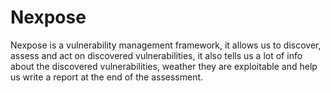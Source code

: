 # Nexpose

Nexpose is a vulnerability management framework, it allows us to discover, assess and act on discovered vulnerabilities, it also tells us a lot of info about the discovered vulnerabilities, weather they are exploitable and help us write a report at the end of the assessment.
